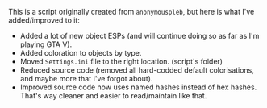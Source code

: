 This is a script originally created from `anonymouspleb`, but here is what I've added/improved to it:
- Added a lot of new object ESPs (and will continue doing so as far as I'm playing GTA V).
- Added coloration to objects by type.
- Moved `Settings.ini` file to the right location. (script's folder)
- Reduced source code (removed all hard-codded default colorisations, and maybe more that I've forgot about).
- Improved source code now uses named hashes instead of hex hashes. That's way cleaner and easier to read/maintain like that.
